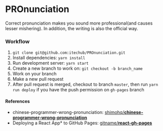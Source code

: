 # PROnunciation
Correct pronunciation makes you sound more professional(and causes lesser mishering). In addition, the writing is also the official way. 

### Workflow
1. `git clone git@github.com:itechub/PROnunciation.git`
2. Install dependencies: `yarn install`
3. Run development server: `yarn start`
4. Create a new branch to work on: `git checkout -b branch_name`
5. Work on your branch
6. Make a new pull request
7. After pull request is merged, checkout to branch `master`, then run `yarn run deploy` if you have the push permission on `gh-pages` branch

#### References
- chinese-programmer-wrong-pronunciation: [shimohq/**chinese-programmer-wrong-pronunciation**](https://github.com/shimohq/chinese-programmer-wrong-pronunciation)
- Deploying a React App* to GitHub Pages: [gitname/**react-gh-pages**](https://github.com/gitname/react-gh-pages)
